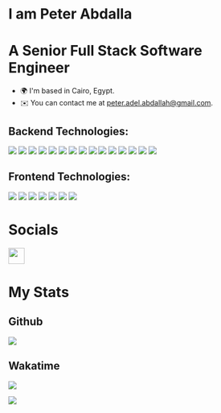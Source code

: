 <!-- Hi <img src="https://media.giphy.com/media/hvRJCLFzcasrR4ia7z/giphy.gif"> -->

# I am Peter Abdalla

# A Senior Full Stack Software Engineer

- 🌍 I'm based in Cairo, Egypt.
- ✉️ You can contact me at [peter.adel.abdallah@gmail.com](mailto:peter.adel.abdallah@gmail.com).

## Backend Technologies:

<div>
  <img src="https://img.shields.io/badge/node.js-6DA55F?style=for-the-badge&logo=node.js&logoColor=white" />
  <img src="https://img.shields.io/badge/nestjs-%23E0234E.svg?style=for-the-badge&logo=nestjs&logoColor=white" />
  <img src="https://img.shields.io/badge/express.js-%23404d59.svg?style=for-the-badge&logo=express&logoColor=%2361DAFB" />
  <img src="https://img.shields.io/badge/fastify-%23000000.svg?style=for-the-badge&logo=fastify&logoColor=white" />
  <img src="https://img.shields.io/badge/Socket.io-black?style=for-the-badge&logo=socket.io&badgeColor=010101" />
  <img src="https://img.shields.io/badge/-GraphQL-E10098?style=for-the-badge&logo=graphql&logoColor=white" />
  <img src="https://img.shields.io/badge/-ApolloGraphQL-311C87?style=for-the-badge&logo=apollo-graphql" />
  <img src="https://img.shields.io/badge/MongoDB-%234ea94b.svg?style=for-the-badge&logo=mongodb&logoColor=white" />
  <img src="https://img.shields.io/badge/redis-%23DD0031.svg?style=for-the-badge&logo=redis&logoColor=white" />
  <img src="https://img.shields.io/badge/postgres-%23316192.svg?style=for-the-badge&logo=postgresql&logoColor=white" />
  <img src="https://img.shields.io/badge/Sequelize-52B0E7?style=for-the-badge&logo=Sequelize&logoColor=white" />
  <img src="https://img.shields.io/badge/-ElasticSearch-005571?style=for-the-badge&logo=elasticsearch" />
  <img src="https://img.shields.io/badge/Firebase-039BE5?style=for-the-badge&logo=Firebase&logoColor=white)" />
  <img src="https://img.shields.io/badge/-Swagger-%23Clojure?style=for-the-badge&logo=swagger&logoColor=white" />
    <img src="https://img.shields.io/badge/docker-%230db7ed.svg?style=for-the-badge&logo=docker&logoColor=white" />
</div>

## Frontend Technologies:

<div>
  <img src="https://img.shields.io/badge/Next-black?style=for-the-badge&logo=next.js&logoColor=white" />
  <img src="https://img.shields.io/badge/expo-1C1E24?style=for-the-badge&logo=expo&logoColor=#D04A37" />
  <img src="https://img.shields.io/badge/react-%2320232a.svg?style=for-the-badge&logo=react&logoColor=%2361DAFB" />
  <img src="https://img.shields.io/badge/MUI-%230081CB.svg?style=for-the-badge&logo=mui&logoColor=white" />
  <img src="https://img.shields.io/badge/tailwindcss-%2338B2AC.svg?style=for-the-badge&logo=tailwind-css&logoColor=white" />
  <img src="https://img.shields.io/badge/html5-%23E34F26.svg?style=for-the-badge&logo=html5&logoColor=white" />
  <img src="https://img.shields.io/badge/css3-%231572B6.svg?style=for-the-badge&logo=css3&logoColor=white" />
</div>

# Socials

<a href="https://www.linkedin.com/in/peterabdalla" target="_blank" rel="noreferrer"><img src="https://raw.githubusercontent.com/danielcranney/readme-generator/main/public/icons/socials/linkedin.svg" width="32" height="32" /></a>

# My Stats

## Github

<!-- <a href="http://www.github.com/peterabdalla"><img src="https://github-readme-stats.vercel.app/api?username=peterabdalla&show_icons=true&hide=&count_private=true&title_color=0891b2&text_color=ffffff&icon_color=0891b2&bg_color=1c1917&hide_border=true&show_icons=true" alt="peterabdalla's GitHub stats" /></a> -->

<a href="http://www.github.com/peterabdalla"><img src="https://github-readme-streak-stats.herokuapp.com/?user=peterabdalla&stroke=ffffff&background=1c1917&ring=0891b2&fire=0891b2&currStreakNum=ffffff&currStreakLabel=0891b2&sideNums=ffffff&sideLabels=ffffff&dates=ffffff&hide_border=true" /></a>

<!-- <a href="http://www.github.com/peterabdalla"><img src="https://activity-graph.herokuapp.com/graph?username=peterabdalla&bg_color=1c1917&color=ffffff&line=0891b2&point=ffffff&area_color=1c1917&area=true&hide_border=true&custom_title=GitHub%20Commits%20Graph" alt="GitHub Commits Graph" /></a> -->

## Wakatime

<a href="https://wakatime.com/@PeterAbdalla"><img src="https://wakatime.com/share/@PeterAbdalla/d833740e-bd50-48ce-a82b-a21080a2efd5.svg" /></a>

<a href="https://wakatime.com/@PeterAbdalla"><img src="https://wakatime.com/share/@PeterAbdalla/2ebf4623-26ea-44e8-9755-ec3b36b674f5.svg" /></a>
